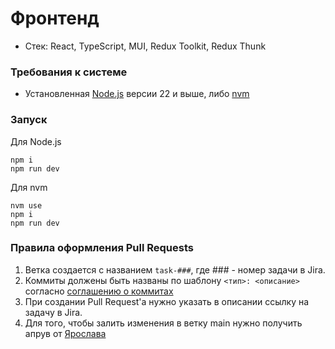 # Фронтенд

* Стек: React, TypeScript, MUI, Redux Toolkit, Redux Thunk

### Требования к системе

* Установленная [Node.js](https://nodejs.org/en) версии 22 и выше, либо [nvm](https://github.com/nvm-sh/nvm)

### Запуск

Для Node.js
```
npm i
npm run dev
```

Для nvm
```
nvm use
npm i
npm run dev
```

### Правила оформления Pull Requests

1. Ветка создается с названием `task-###`, где ### - номер задачи в Jira.
2. Коммиты должены быть названы по шаблону `<тип>: <описание>` согласно [соглашению о коммитах](https://www.conventionalcommits.org/ru/v1.0.0/)
3. При создании Pull Request'а нужно указать в описании ссылку на задачу в Jira.
4. Для того, чтобы залить изменения в ветку main нужно получить апрув от [Ярослава](https://t.me/Yaroslav738)